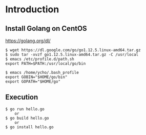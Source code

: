 # Introduction

## Install Golang on CentOS
<https://golang.org/dl/>
```
$ wget https://dl.google.com/go/go1.12.5.linux-amd64.tar.gz
$ sudo tar -xvzf go1.12.5.linux-amd64.tar.gz -C /usr/local
$ emacs /etc/profile.d/path.sh
export PATH=$PATH:/usr/local/go/bin

$ emacs /home/ycho/.bash_profile
export GOBIN="$HOME/go/bin"
export GOPATH="$HOME/go"
```

## Execution
```
$ go run hello.go
    or
$ go build hello.go
    or
$ go install hello.go
```
